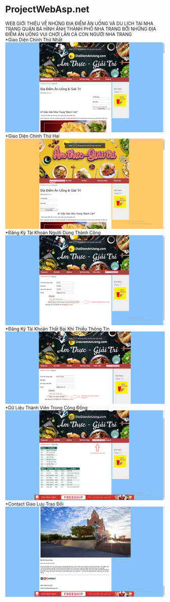 # ProjectWebAsp.net
WEB GIỚI THIỆU VỀ NHỮNG ĐỊA ĐIỂM ĂN UỐNG VÀ DU LỊCH TẠI NHA TRANG QUẢN BÁ HÌNH ẢNH THÀNH PHỐ NHA TRANG BỞI NHỮNG ĐỊA ĐIỂM ĂN UỐNG VUI CHƠI LẪN CẢ CON NGƯỜI NHA TRANG  </br>
*Giao Diện Chính Thứ Nhất
![IMG](theme1.png)
*Giao Diện Chính Thứ Hai
![IMG](theme2.png)
*Đăng Ký Tài Khoản Người Dùng Thành Công </br>
![IMG](dangkytkthanhcong.png)
*Đăng Ký Tài Khoản Thất Bại Khi Thiếu Thông Tin
![IMG](loineukonhapmk.png)
*Dữ Liệu Thành Viên Trong Cộng Đồng
![IMG](csdlthanhvien.png)
*Contact Giao Lưu Trao Đổi
![IMG](contact.png)
